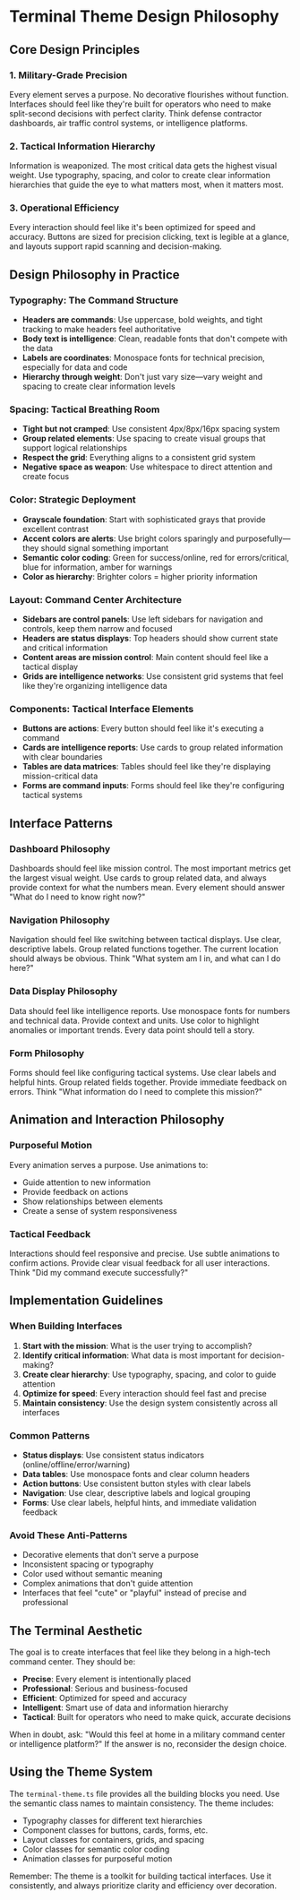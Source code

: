 # Terminal Theme Design Philosophy

## Core Design Principles

### 1. **Military-Grade Precision**
Every element serves a purpose. No decorative flourishes without function. Interfaces should feel like they're built for operators who need to make split-second decisions with perfect clarity. Think defense contractor dashboards, air traffic control systems, or intelligence platforms.

### 2. **Tactical Information Hierarchy**
Information is weaponized. The most critical data gets the highest visual weight. Use typography, spacing, and color to create clear information hierarchies that guide the eye to what matters most, when it matters most.

### 3. **Operational Efficiency**
Every interaction should feel like it's been optimized for speed and accuracy. Buttons are sized for precision clicking, text is legible at a glance, and layouts support rapid scanning and decision-making.

## Design Philosophy in Practice

### **Typography: The Command Structure**
- **Headers are commands**: Use uppercase, bold weights, and tight tracking to make headers feel authoritative
- **Body text is intelligence**: Clean, readable fonts that don't compete with the data
- **Labels are coordinates**: Monospace fonts for technical precision, especially for data and code
- **Hierarchy through weight**: Don't just vary size—vary weight and spacing to create clear information levels

### **Spacing: Tactical Breathing Room**
- **Tight but not cramped**: Use consistent 4px/8px/16px spacing system
- **Group related elements**: Use spacing to create visual groups that support logical relationships
- **Respect the grid**: Everything aligns to a consistent grid system
- **Negative space as weapon**: Use whitespace to direct attention and create focus

### **Color: Strategic Deployment**
- **Grayscale foundation**: Start with sophisticated grays that provide excellent contrast
- **Accent colors are alerts**: Use bright colors sparingly and purposefully—they should signal something important
- **Semantic color coding**: Green for success/online, red for errors/critical, blue for information, amber for warnings
- **Color as hierarchy**: Brighter colors = higher priority information

### **Layout: Command Center Architecture**
- **Sidebars are control panels**: Use left sidebars for navigation and controls, keep them narrow and focused
- **Headers are status displays**: Top headers should show current state and critical information
- **Content areas are mission control**: Main content should feel like a tactical display
- **Grids are intelligence networks**: Use consistent grid systems that feel like they're organizing intelligence data

### **Components: Tactical Interface Elements**
- **Buttons are actions**: Every button should feel like it's executing a command
- **Cards are intelligence reports**: Use cards to group related information with clear boundaries
- **Tables are data matrices**: Tables should feel like they're displaying mission-critical data
- **Forms are command inputs**: Forms should feel like they're configuring tactical systems

## Interface Patterns

### **Dashboard Philosophy**
Dashboards should feel like mission control. The most important metrics get the largest visual weight. Use cards to group related data, and always provide context for what the numbers mean. Every element should answer "What do I need to know right now?"

### **Navigation Philosophy**
Navigation should feel like switching between tactical displays. Use clear, descriptive labels. Group related functions together. The current location should always be obvious. Think "What system am I in, and what can I do here?"

### **Data Display Philosophy**
Data should feel like intelligence reports. Use monospace fonts for numbers and technical data. Provide context and units. Use color to highlight anomalies or important trends. Every data point should tell a story.

### **Form Philosophy**
Forms should feel like configuring tactical systems. Use clear labels and helpful hints. Group related fields together. Provide immediate feedback on errors. Think "What information do I need to complete this mission?"

## Animation and Interaction Philosophy

### **Purposeful Motion**
Every animation serves a purpose. Use animations to:
- Guide attention to new information
- Provide feedback on actions
- Show relationships between elements
- Create a sense of system responsiveness

### **Tactical Feedback**
Interactions should feel responsive and precise. Use subtle animations to confirm actions. Provide clear visual feedback for all user interactions. Think "Did my command execute successfully?"

## Implementation Guidelines

### **When Building Interfaces**
1. **Start with the mission**: What is the user trying to accomplish?
2. **Identify critical information**: What data is most important for decision-making?
3. **Create clear hierarchy**: Use typography, spacing, and color to guide attention
4. **Optimize for speed**: Every interaction should feel fast and precise
5. **Maintain consistency**: Use the design system consistently across all interfaces

### **Common Patterns**
- **Status displays**: Use consistent status indicators (online/offline/error/warning)
- **Data tables**: Use monospace fonts and clear column headers
- **Action buttons**: Use consistent button styles with clear labels
- **Navigation**: Use clear, descriptive labels and logical grouping
- **Forms**: Use clear labels, helpful hints, and immediate validation feedback

### **Avoid These Anti-Patterns**
- Decorative elements that don't serve a purpose
- Inconsistent spacing or typography
- Color used without semantic meaning
- Complex animations that don't guide attention
- Interfaces that feel "cute" or "playful" instead of precise and professional

## The Terminal Aesthetic

The goal is to create interfaces that feel like they belong in a high-tech command center. They should be:
- **Precise**: Every element is intentionally placed
- **Professional**: Serious and business-focused
- **Efficient**: Optimized for speed and accuracy
- **Intelligent**: Smart use of data and information hierarchy
- **Tactical**: Built for operators who need to make quick, accurate decisions

When in doubt, ask: "Would this feel at home in a military command center or intelligence platform?" If the answer is no, reconsider the design choice.

## Using the Theme System

The `terminal-theme.ts` file provides all the building blocks you need. Use the semantic class names to maintain consistency. The theme includes:
- Typography classes for different text hierarchies
- Component classes for buttons, cards, forms, etc.
- Layout classes for containers, grids, and spacing
- Color classes for semantic color coding
- Animation classes for purposeful motion

Remember: The theme is a toolkit for building tactical interfaces. Use it consistently, and always prioritize clarity and efficiency over decoration.